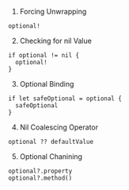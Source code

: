 1.	Forcing Unwrapping
```
optional!

```

2.	Checking for nil Value

```
if optional != nil {
  optional!
}
```

3.  Optional Binding

```
if let safeOptional = optional {
  safeOptional
}
```

4.  Nil Coalescing Operator

```
optional ?? defaultValue
```

5.  Optional Chanining

```
optional?.property
optional?.method()
```
